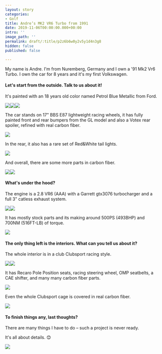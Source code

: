 ```yaml
---
layout: story
categories:
- Golf
title: Andre’s MK2 VR6 Turbo from 1991
date: 2019-11-06T00:00:00.000+00:00
intro: ''
image_path: ''
permalink: draft/:title/p2z6b6w0y2v5y1d4n3g8
hidden: false
published: false

---
```

My name is Andre. I'm from Nuremberg, Germany and I own a '91 Mk2 Vr6 Turbo. I own the car for 8 years and it's my first Volkswagen.

#### Let's start from the outside. Talk to us about it!

It's painted with an 18 years old color named Petrol Blue Metallic from Ford.

![](/assets/images/uploads/andres-mk2-vr6-turbo-from-1991-exterior-1.jpg)![](/assets/images/uploads/andres-mk2-vr6-turbo-from-1991-exterior.jpg)![](/assets/images/uploads/andres-mk2-vr6-turbo-from-1991-exterior-detail.jpg)

The car stands on 17" BBS E87 lightweight racing wheels, it has fully painted front and rear bumpers from the GL model and also a Votex rear spoiler, refined with real carbon fiber.

![](/assets/images/uploads/andres-mk2-vr6-turbo-from-1991-wheels.jpg)

In the rear, it also has a rare set of Red&White tail lights.

![](/assets/images/uploads/andres-mk2-vr6-turbo-from-1991-exterior-tails.jpg)

And overall, there are some more parts in carbon fiber.

![](/assets/images/uploads/andres-mk2-vr6-turbo-from-1991-exterior-detail-6.jpg)![](/assets/images/uploads/andres-mk2-vr6-turbo-from-1991-exterior-detail-5.jpg)

#### What's under the hood?

The engine is a 2.8 VR6 (AAA) with a Garrett gtx3076 turbocharger and a full 3" catless exhaust system.

![](/assets/images/uploads/andres-mk2-vr6-turbo-from-1991-engine-1.jpg)![](/assets/images/uploads/andres-mk2-vr6-turbo-from-1991-engine-2-1.jpg)

It has mostly stock parts and its making around 500PS (493BHP) and 700NM (516FT-LB) of torque.

![](/assets/images/uploads/andres-mk2-vr6-turbo-from-1991-engine-details.jpg)

#### The only thing left is the interiors. What can you tell us about it?

The whole interior is in a club Clubsport racing style.

![](/assets/images/uploads/andres-mk2-vr6-turbo-from-1991-interior-1.jpg)![](/assets/images/uploads/andres-mk2-vr6-turbo-from-1991-interior-2.jpg)

It has Recaro Pole Position seats, racing steering wheel, OMP seatbelts, a CAE shifter, and many many carbon fiber parts.

![](/assets/images/uploads/andres-mk2-vr6-turbo-from-1991-inside-details.jpg)

Even the whole Clubsport cage is covered in real carbon fiber.

![](/assets/images/uploads/andres-mk2-vr6-turbo-from-1991-interior-6.jpg)

#### To finish things any, last thoughts?

There are many things I have to do – such a project is never ready.

It's all about details. 😊

![](/assets/images/uploads/andres-mk2-vr6-turbo-from-1991-conclusion.jpg)
